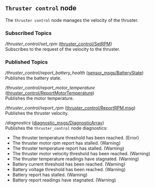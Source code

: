 ## `Thruster control` node
The `thruster control` node manages the velocity of the thruster.  

### Subscribed Topics

*/thruster_control/set_rpm* ([thruster_control/SetRPM](msg/SetRPM.msg))  
Subscribes to the request of the velocity to the thruster.  


### Published Topics

*/thruster_control/report_battery_health* ([sensor_msgs/BatteryState](https://docs.ros.org/en/api/sensor_msgs/html/msg/BatteryState.html))  
Publishes the battery state.

*/thruster_control/report_motor_temperature* ([thruster_control/ReportMotorTemperature](msg/ReportMotorTemperature.msg))  
Publishes the motor temperature.

*/thruster_control/report_rpm* ([thruster_control/ReportRPM.msg](msg/ReportRPM.msg))  
Publishes the thruster velocity.

*/diagnostics* ([diagnostic_msgs/DiagnosticArray](http://docs.ros.org/en/api/diagnostic_msgs/html/msg/DiagnosticArray.html))  
Publishes the `thruster_control` node diagnostics:
  - The thruster temperature threshold has been reached. (Error)
  - The thruster motor rpm report has stalled. (Warning)
  - The thruster temperature report has stalled. (Warning)
  - The thruster motor velocity threshold has been reached. (Warning)
  - The thruster temperature readings have stagnated. (Warning)
  - Battery current threshold has been reached. (Warning)
  - Battery voltage threshold has been reached. (Warning)
  - Battery report has stalled. (Warning)
  - Battery report readings have stagnated. (Warning)
